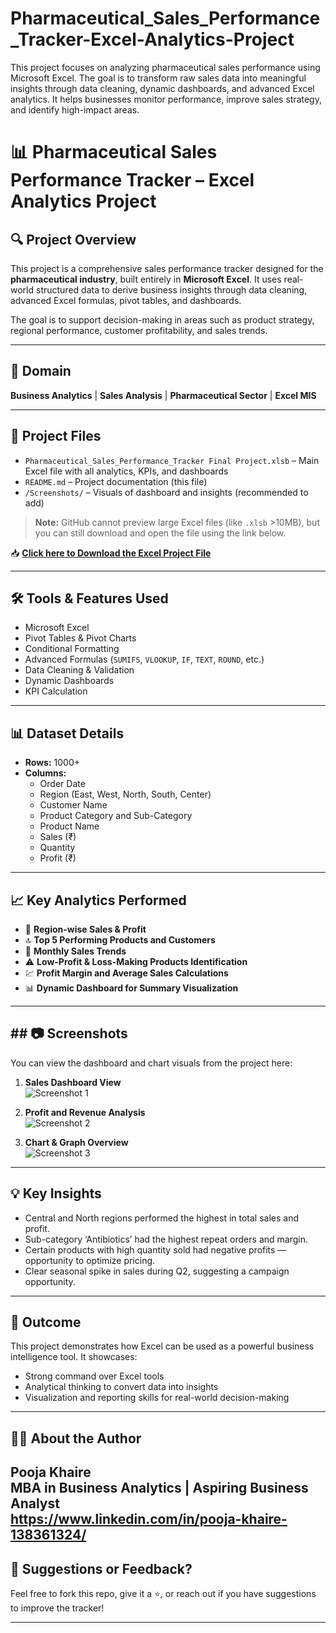 # Pharmaceutical_Sales_Performance_Tracker-Excel-Analytics-Project
This project focuses on analyzing pharmaceutical sales performance using Microsoft Excel. The goal is to transform raw sales data into meaningful insights through data cleaning, dynamic dashboards, and advanced Excel analytics. It helps businesses monitor performance, improve sales strategy, and identify high-impact areas.

# 📊 Pharmaceutical Sales Performance Tracker – Excel Analytics Project

## 🔍 Project Overview
This project is a comprehensive sales performance tracker designed for the **pharmaceutical industry**, built entirely in **Microsoft Excel**. It uses real-world structured data to derive business insights through data cleaning, advanced Excel formulas, pivot tables, and dashboards.

The goal is to support decision-making in areas such as product strategy, regional performance, customer profitability, and sales trends.

---

## 🧪 Domain
**Business Analytics** | **Sales Analysis** | **Pharmaceutical Sector** | **Excel MIS**

---

## 📁 Project Files
- `Pharmaceutical_Sales_Performance_Tracker Final Project.xlsb` – Main Excel file with all analytics, KPIs, and dashboards
- `README.md` – Project documentation (this file)
- `/Screenshots/` – Visuals of dashboard and insights (recommended to add)

> **Note:** GitHub cannot preview large Excel files (like `.xlsb` >10MB), but you can still download and open the file using the link below.

📥 **[Click here to Download the Excel Project File](https://github.com/POOJAKHAIRE-04/Pharmaceutical_Sales_Performance_Tracker--Excel-Analytics-Project/raw/main/Pharmaceutical_Sales_Performance_Tracker%20Final%20Project.xlsb)**

---

## 🛠️ Tools & Features Used
- Microsoft Excel  
- Pivot Tables & Pivot Charts  
- Conditional Formatting  
- Advanced Formulas (`SUMIFS`, `VLOOKUP`, `IF`, `TEXT`, `ROUND`, etc.)  
- Data Cleaning & Validation  
- Dynamic Dashboards  
- KPI Calculation

---

## 📊 Dataset Details
- **Rows:** 1000+
- **Columns:**
  - Order Date  
  - Region (East, West, North, South, Center)  
  - Customer Name  
  - Product Category and Sub-Category  
  - Product Name  
  - Sales (₹)  
  - Quantity  
  - Profit (₹)

---

## 📈 Key Analytics Performed
- 📍 **Region-wise Sales & Profit**  
- 🔝 **Top 5 Performing Products and Customers**  
- 📅 **Monthly Sales Trends**  
- ⚠️ **Low-Profit & Loss-Making Products Identification**  
- 💹 **Profit Margin and Average Sales Calculations**  
- 📊 **Dynamic Dashboard for Summary Visualization**

---

## ## 📷 Screenshots

You can view the dashboard and chart visuals from the project here:

1. **Sales Dashboard View**  
   ![Screenshot 1](https://github.com/PoojaKhaireGitHub/excel-pharma-sales-project/blob/main/Screenshots/Screenshot%20(94).png)

2. **Profit and Revenue Analysis**  
   ![Screenshot 2](https://github.com/PoojaKhaireGitHub/excel-pharma-sales-project/blob/main/Screenshots/Screenshot%20(95).png)

3. **Chart & Graph Overview**  
   ![Screenshot 3](https://github.com/PoojaKhaireGitHub/excel-pharma-sales-project/blob/main/Screenshots/Screenshot%20(96).png)

---

## 💡 Key Insights
- Central and North regions performed the highest in total sales and profit.
- Sub-category ‘Antibiotics’ had the highest repeat orders and margin.
- Certain products with high quantity sold had negative profits — opportunity to optimize pricing.
- Clear seasonal spike in sales during Q2, suggesting a campaign opportunity.

---

## 🎯 Outcome
This project demonstrates how Excel can be used as a powerful business intelligence tool. It showcases:
- Strong command over Excel tools
- Analytical thinking to convert data into insights
- Visualization and reporting skills for real-world decision-making

---

## 🙋‍♀️ About the Author
**Pooja Khaire**  
MBA in Business Analytics | Aspiring Business Analyst  
https://www.linkedin.com/in/pooja-khaire-138361324/
---

## 🧠 Suggestions or Feedback?
Feel free to fork this repo, give it a ⭐, or reach out if you have suggestions to improve the tracker!

---
